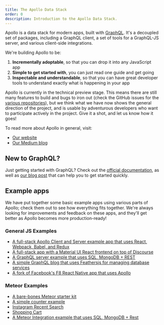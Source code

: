 ```yaml
---
title: The Apollo Data Stack
order: 0
description: Introduction to the Apollo Data Stack.
---
```


Apollo is a data stack for modern apps, built with [GraphQL](https://medium.com/apollo-stack/the-basics-of-graphql-in-5-links-9e1dc4cac055#.576me0i04). It's a decoupled set of packages, including a GraphQL client, a set of tools for a GraphQL-JS server, and various client-side integrations.

We're building Apollo to be:

1. **Incrementally adoptable**, so that you can drop it into any JavaScript app
3. **Simple to get started with**, you can just read one guide and get going
4. **Inspectable and understandable**, so that you can have great developer tools to understand exactly what is happening in your app

Apollo is currently in the technical preview stage. This means there are still many features to build and bugs to iron out (check the GitHub issues for the [various repositories](https://github.com/apollostack)), but we think what we have now shows the general direction of the project, and is usable by adventurous developers who want to participate actively in the project. Give it a shot, and let us know how it goes!

To read more about Apollo in general, visit:

- [Our website](http://www.apollostack.com/)
- [Our Medium blog](https://medium.com/apollo-stack)

## New to GraphQL?

Just getting started with GraphQL? Check out the [official documentation](http://graphql.org/), as well as [our blog post](https://medium.com/apollo-stack/the-basics-of-graphql-in-5-links-9e1dc4cac055) that can help you to get started quickly.

## Example apps

We have put together some basic example apps using various parts of Apollo; check them out to see how everything fits together. We're always looking for improvements and feedback on these apps, and they'll get better as Apollo becomes more production-ready!

### General JS Examples
- [A full-stack Apollo Client and Server example app that uses React, Webpack, Babel, and Redux](https://github.com/apollostack/GitHunt)
- [A full-stack app with a Material UI React frontend on top of Discourse](https://github.com/apollostack/apollo-demo)
- [A GraphQL server example that uses SQL, MongoDB + REST](https://github.com/apollostack/apollo-server-tutorial)
- [A simple GraphQL blog that uses Feathersjs for managing database services](https://github.com/swarthout/feathers-apollo)
- [A fork of Facebook's F8 React Native app that uses Apollo](https://github.com/nnance/f8app-apollo)

### Meteor Examples
- [A bare-bones Meteor starter kit](https://github.com/apollostack/meteor-starter-kit)
- [A simple counter example](https://github.com/abhiaiyer91/meteor-apollo-counter)
- [Instagram Recent Search](https://github.com/abhiaiyer91/meteor-instagram-apollo)
- [Shopping Cart](https://github.com/abhiaiyer91/meteor-pg-apollo-shopping-cart)
- [A Meteor Integration example that uses SQL, MongoDB + Rest](https://github.com/abhiaiyer91/sample-graphql-meteor-server)
